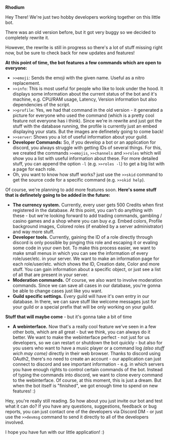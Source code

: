 **Rhodium**

Hey There! We're just two hobby developers working together on this little bot.

There was an old version before, but it got very buggy so we decided to completely rewrite it.

However, the rewrite is still in progress so there's a lot of stuff missing right now, but be sure to check back for new updates and features!

**At this point of time, the bot features a few commands which are open to everyone:**

-   `>>emoji`: Sends the emoji with the given name. Useful as a nitro replacement.
-   `>>info`: This is most useful for people who like to look under the hood. It displays some information about the current status of the bot and it's machine, e.g. CPU/RAM usage, Latency, Version information but also dependencies of the script.
-   `>>profile`: Yes, we had that command in the old version - it generated a picture for everyone who used the command (which is a pretty cool feature not everyone has i think). Since we're in rewrite and just got the stuff with the database running, the profile is currently just an embed displaying your stats. But the images are definetely going to come back!
-   `>>server`: Shows you a lot of useful information about your guild.
-   **Developer Commands:** So, if you develop a bot or an application for discord, you always struggle with getting IDs of several things. For this, we created the commands `>>emojis`, `>>channels` and `>>roles` which will show you a list with useful information about these. For more detailed stuff, you can append the option `-l` (e.g. `>>roles -l`) to get a big list with a page for each role.
-   Oh, you want to know how stuff works? just use the `>>skid` command to get the source code for a specific command (e.g. `>>skid help`).

Of course, we're planning to add more features soon. 
**Here's some stuff that is definetely going to be added in the future:**

-   **The currency system.** Currently, every user gets 500 Credits when first registered in the database. At this point, you can't do anything with these - but we're looking forward to add trading commands, gambling / casino games and a shop where you can buy _e.g._ Embed colors, Profile background images, Colored roles (if enabled by a server administrator) and way more stuff.
-   **Developer tools.** Currently, gaining the ID of a role directly through discord is only possible by pinging this role and escaping it or evaling some code in your own bot. To make this process easier, we want to make small menus in which you can see the information of every role/user/etc. in your server. We want to make an information page for each role/user/etc. which shows the ID, Creation date, Color and more stuff. You can gain information about a specific object, or just see a list of all that are present in your server.
-   **Moderation commands.** Of course, we also want to involve moderation commands. Since we can save all cases in our database, you're gonna be able to change cases just like you want.
-   **Guild specific settings.** Every guild will have it's own entry in our database. In there, we can save stuff like welcome messages just for your guild or a special prefix that will be only working on your guild.

**Stuff that will maybe come** - but it's gonna take a bit of time

-   **A webinterface.** Now that's a really cool feature we've seen in a few other bots, which are all great - but we think, you can always do it better. We want to make the webinterface perfect - not just for us developers, so we can restart or shutdown the bot quickly - but also for you users who want to have a music player or a command log _(also stuff wich may come)_ directly in their web browser. Thanks to discord using OAuth2, there's no need to create an account - our application can just connect to discord and see important information - e.g. in which servers you have enough rights to control certain commands of the bot. Instead of typing the commands into discord, we want to clone every command to the webinterface. Of course, at this moment, this is just a dream. But when the bot itself is "finished", we got enough time to spend on new features! :)

Hey, you're really still reading. So how about you just invite our bot and test what it can do? If you have any questions, suggestions, feedback or bug reports, you can just contact one of the developers via Discord DM - or just use the `>>devmsg` command to send it directly to all of the developers involved.

I hope you have fun with our little application! :)
